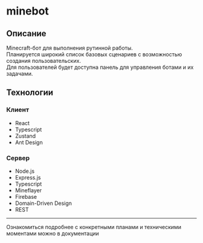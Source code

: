 # minebot

## Описание
Minecraft-бот для выполнения рутинной работы.<br>
Планируется широкий список базовых сценариев с возможностью создания пользовательских.<br>
Для пользователей будет доступна панель для управления ботами и их задачами.

## Технологии
### Клиент
 - React
 - Typescript
 - Zustand
 - Ant Design

### Сервер
- Node.js
- Express.js
- Typescript
- Mineflayer
- Firebase
- Domain-Driven Design
- REST
---

Ознакомиться подробнее с конкретными планами и техническими моментами можно в документации
